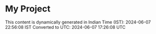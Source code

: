 # My Project

This content is dynamically generated in Indian Time (IST): 2024-06-07 22:56:08 IST
Converted to UTC: 2024-06-07 17:26:08 UTC
